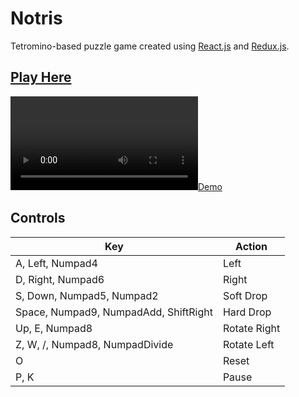 # Notris

Tetromino-based puzzle game created using [React.js](https://facebook.github.io/react/) and [Redux.js](http://redux.js.org/).

## [Play Here](https://notris.netlify.app)

[![Demo](notris.mp4)](https://notris.netlify.app)

## Controls

| Key                                   | Action       |
| ------------------------------------- | ------------ |
| A, Left, Numpad4                      | Left         |
| D, Right, Numpad6                     | Right        |
| S, Down, Numpad5, Numpad2             | Soft Drop    |
| Space, Numpad9, NumpadAdd, ShiftRight | Hard Drop    |
| Up, E, Numpad8                        | Rotate Right |
| Z, W, /, Numpad8, NumpadDivide        | Rotate Left  |
| O                                     | Reset        |
| P, K                                  | Pause        |
